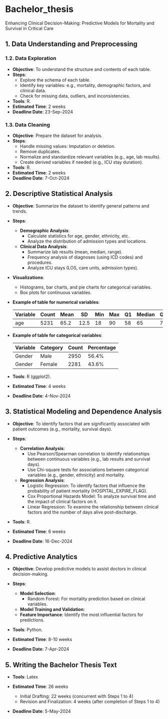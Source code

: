 # Bachelor_thesis
Enhancing Clinical Decision-Making: Predictive Models for Mortality and Survival in Critical Care

## 1. Data Understanding and Preprocessing

### 1.2. Data Exploration
- **Objective**: To understand the structure and contents of each table.
- **Steps**:
  - Explore the schema of each table.
  - Identify key variables: e.g., mortality, demographic factors, and clinical data.
  - Check for missing data, outliers, and inconsistencies.
- **Tools**: R.
- **Estimated Time**: 2 weeks
- **Deadline Date**: 23-Sep-2024

### 1.3. Data Cleaning
- **Objective**: Prepare the dataset for analysis.
- **Steps**:
  - Handle missing values: Imputation or deletion.
  - Remove duplicates.
  - Normalize and standardize relevant variables (e.g., age, lab results).
  - Create derived variables if needed (e.g., ICU stay duration).
- **Tools**: R.
- **Estimated Time**: 2 weeks
- **Deadline Date**: 7-Oct-2024

## 2. Descriptive Statistical Analysis
- **Objective**: Summarize the dataset to identify general patterns and trends.
- **Steps**:
  - **Demographic Analysis**:
    - Calculate statistics for age, gender, ethnicity, etc.
    - Analyze the distribution of admission types and locations.
  - **Clinical Data Analysis**:
    - Summarize lab results (mean, median, range).
    - Frequency analysis of diagnoses (using ICD codes) and procedures.
    - Analyze ICU stays (LOS, care units, admission types).

- **Visualizations**:
  - Histograms, bar charts, and pie charts for categorical variables.
  - Box plots for continuous variables.
  
- **Example of table for numerical variables**:

  | Variable | Count | Mean | SD   | Min | Max | Q1  | Median | Q3  |
  |----------|-------|------|------|-----|-----|-----|--------|-----|
  | age      | 5231  | 65.2 | 12.5 | 18  | 90  | 58  | 65     | 75  |

- **Example of table for categorical variables**:

  | Variable | Category | Count | Percentage |
  |----------|----------|-------|------------|
  | Gender   | Male     | 2950  | 56.4%      |
  | Gender   | Female   | 2281  | 43.6%      |

- **Tools**: R (ggplot2).
- **Estimated Time**: 4 weeks
- **Deadline Date**: 4-Nov-2024

## 3. Statistical Modeling and Dependence Analysis
- **Objective**: To identify factors that are significantly associated with patient outcomes (e.g., mortality, survival days).
- **Steps**:
  - **Correlation Analysis**:
    - Use Pearson/Spearman correlation to identify relationships between continuous variables (e.g., lab results and survival days).
    - Use Chi-square tests for associations between categorical variables (e.g., gender, ethnicity) and mortality.
  - **Regression Analysis**:
    - Logistic Regression: To identify factors that influence the probability of patient mortality (HOSPITAL_EXPIRE_FLAG).
    - Cox Proportional Hazards Model: To analyze survival time and the impact of clinical factors on it.
    - Linear Regression: To examine the relationship between clinical factors and the number of days alive post-discharge.
  
- **Tools**: R.
- **Estimated Time**: 6 weeks
- **Deadline Date**: 16-Dec-2024

## 4. Predictive Analytics
- **Objective**: Develop predictive models to assist doctors in clinical decision-making.
- **Steps**:
  - **Model Selection**:
    - Random Forest: For mortality prediction based on clinical variables.
  - **Model Training and Validation**:
  - **Feature Importance**: Identify the most influential factors for predictions.
  
- **Tools**: Python.
- **Estimated Time**: 8-10 weeks
- **Deadline Date**: 7-Apr-2024

## 5. Writing the Bachelor Thesis Text
- **Tools**: Latex
- **Estimated Time**: 26 weeks
  - Initial Drafting: 22 weeks (concurrent with Steps 1 to 4)
  - Revision and Finalization: 4 weeks (after completion of Steps 1 to 4)
  
- **Deadline Date**: 5-May-2024
